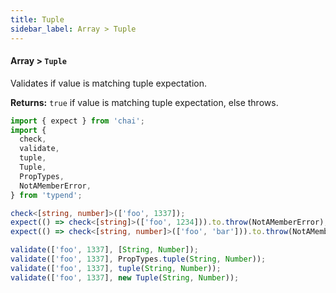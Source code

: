 ```yaml
---
title: Tuple
sidebar_label: Array > Tuple
---
```


#### Array > `Tuple`

Validates if value is matching tuple expectation.

**Returns:** `true` if value is matching tuple expectation, else throws.

```ts
import { expect } from 'chai';
import {
  check,
  validate,
  tuple,
  Tuple,
  PropTypes,
  NotAMemberError,
} from 'typend';

check<[string, number]>(['foo', 1337]);
expect(() => check<[string]>(['foo', 1234])).to.throw(NotAMemberError);
expect(() => check<[string, number]>(['foo', 'bar'])).to.throw(NotAMemberError);

validate(['foo', 1337], [String, Number]);
validate(['foo', 1337], PropTypes.tuple(String, Number));
validate(['foo', 1337], tuple(String, Number));
validate(['foo', 1337], new Tuple(String, Number));
```
